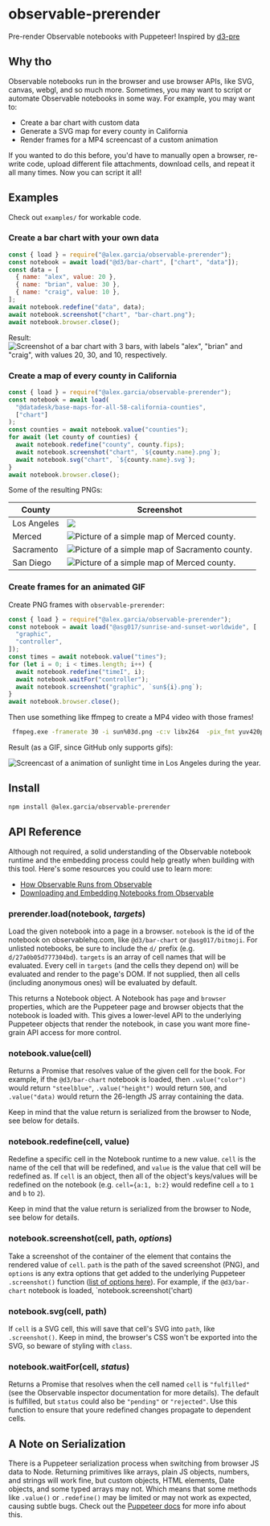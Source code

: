 # observable-prerender

Pre-render Observable notebooks with Puppeteer! Inspired by [d3-pre](https://github.com/fivethirtyeight/d3-pre)

## Why tho

Observable notebooks run in the browser and use browser APIs, like SVG, canvas, webgl, and so much more. Sometimes, you may want to script or automate Observable notebooks in some way. For example, you may want to:

- Create a bar chart with custom data
- Generate a SVG map for every county in California
- Render frames for a MP4 screencast of a custom animation

If you wanted to do this before, you'd have to manually open a browser, re-write code, upload different file attachments, download cells, and repeat it all many times. Now you can script it all!

## Examples

Check out `examples/` for workable code.

### Create a bar chart with your own data

```javascript
const { load } = require("@alex.garcia/observable-prerender");
const notebook = await load("@d3/bar-chart", ["chart", "data"]);
const data = [
  { name: "alex", value: 20 },
  { name: "brian", value: 30 },
  { name: "craig", value: 10 },
];
await notebook.redefine("data", data);
await notebook.screenshot("chart", "bar-chart.png");
await notebook.browser.close();
```

Result:
![Screenshot of a bar chart with 3 bars, with labels "alex", "brian" and "craig", with values 20, 30, and 10, respectively.](https://user-images.githubusercontent.com/15178711/86563267-ee847580-bf18-11ea-9b58-8c5ee6d710f4.png)

### Create a map of every county in California

```javascript
const { load } = require("@alex.garcia/observable-prerender");
const notebook = await load(
  "@datadesk/base-maps-for-all-58-california-counties",
  ["chart"]
);
const counties = await notebook.value("counties");
for await (let county of counties) {
  await notebook.redefine("county", county.fips);
  await notebook.screenshot("chart", `${county.name}.png`);
  await notebook.svg("chart", `${county.name}.svg`);
}
await notebook.browser.close();
```

Some of the resulting PNGs:

| County      | Screenshot                                                                                                                                             |
| ----------- | ------------------------------------------------------------------------------------------------------------------------------------------------------ |
| Los Angeles | ![](https://user-images.githubusercontent.com/15178711/86563356-15db4280-bf19-11ea-86e2-664c64a1593a.png)                                              |
| Merced      | ![Picture of a simple map of Merced county.](https://user-images.githubusercontent.com/15178711/86563375-1e337d80-bf19-11ea-9bc9-03517bb82bab.png)     |
| Sacramento  | ![Picture of a simple map of Sacramento county.](https://user-images.githubusercontent.com/15178711/86563392-25f32200-bf19-11ea-9c96-54e394012585.png) |
| San Diego   | ![Picture of a simple map of Merced county.](https://user-images.githubusercontent.com/15178711/86563413-2ee3f380-bf19-11ea-87c3-5fd08ad0861d.png)     |

### Create frames for an animated GIF

Create PNG frames with `observable-prerender`:

```javascript
const { load } = require("@alex.garcia/observable-prerender");
const notebook = await load("@asg017/sunrise-and-sunset-worldwide", [
  "graphic",
  "controller",
]);
const times = await notebook.value("times");
for (let i = 0; i < times.length; i++) {
  await notebook.redefine("timeI", i);
  await notebook.waitFor("controller");
  await notebook.screenshot("graphic", `sun${i}.png`);
}
await notebook.browser.close();
```

Then use something like ffmpeg to create a MP4 video with those frames!

```bash
 ffmpeg.exe -framerate 30 -i sun%03d.png -c:v libx264  -pix_fmt yuv420p out.mp4
```

Result (as a GIF, since GitHub only supports gifs):

![Screencast of a animation of sunlight time in Los Angeles during the year.](https://user-images.githubusercontent.com/15178711/86563817-ed077d00-bf19-11ea-9922-52ef0fd5c38d.gif)

## Install

```bash
npm install @alex.garcia/observable-prerender
```

## API Reference

Although not required, a solid understanding of the Observable notebook runtime and the embedding process could help greatly when building with this tool. Here's some resources you could use to learn more:

- [How Observable Runs from Observable](https://observablehq.com/@observablehq/how-observable-runs)
- [Downloading and Embedding Notebooks from Observable](https://observablehq.com/@observablehq/downloading-and-embedding-notebooks)

### prerender.**load**(notebook, _targets_)

Load the given notebook into a page in a browser. `notebook` is the id of the notebook on observablehq.com, like `@d3/bar-chart` or `@asg017/bitmoji`. For unlisted notebooks, be sure to include the `d/` prefix (e.g. `d/27a0b05d777304bd`). `targets` is an array of cell names that will be evaluated. Every cell in `targets` (and the cells they depend on) will be evaluated and render to the page's DOM. If not supplied, then all cells (including anonymous ones) will be evaluated by default.

This returns a Notebook object. A Notebook has `page` and `browser` properties, which are the Puppeteer page and browser objects that the notebook is loaded with. This gives a lower-level API to the underlying Puppeteer objects that render the notebook, in case you want more fine-grain API access for more control.

### notebook.**value**(cell)

Returns a Promise that resolves value of the given cell for the book. For example, if the `@d3/bar-chart` notebook is loaded, then `.value("color")` would return `"steelblue"`, `.value("height")` would return `500`, and `.value("data)` would return the 26-length JS array containing the data.

Keep in mind that the value return is serialized from the browser to Node, see below for details.

### notebook.**redefine**(cell, value)

Redefine a specific cell in the Notebook runtime to a new value. `cell` is the name of the cell that will be redefined, and `value` is the value that cell will be redefined as. If `cell` is an object, then all of the object's keys/values will be redefined on the notebook (e.g. `cell={a:1, b:2}` would redefine cell `a` to `1` and `b` to `2`).

Keep in mind that the value return is serialized from the browser to Node, see below for details.

### notebook.**screenshot**(cell, path, _options_)

Take a screenshot of the container of the element that contains the rendered value of `cell`. `path` is the path of the saved screenshot (PNG), and `options` is any extra options that get added to the underlying Puppeteer `.screenshot()` function ([list of options here](https://pptr.dev/#?product=Puppeteer&version=v5.0.0&show=api-pagescreenshotoptions)). For example, if the `@d3/bar-chart` notebook is loaded, `notebook.screenshot('chart)

### notebook.**svg**(cell, path)

If `cell` is a SVG cell, this will save that cell's SVG into `path`, like `.screenshot()`. Keep in mind, the browser's CSS won't be exported into the SVG, so beware of styling with `class`.

### notebook.**waitFor**(cell, _status_)

Returns a Promise that resolves when the cell named `cell` is `"fulfilled"` (see the Observable inspector documentation for more details). The default is fulfilled, but `status` could also be `"pending"` or `"rejected"`. Use this function to ensure that youre redefined changes propagate to dependent cells.

## A Note on Serialization

There is a Puppeteer serialization process when switching from browser JS data to Node. Returning primitives like arrays, plain JS objects, numbers, and strings will work fine, but custom objects, HTML elements, Date objects, and some typed arrays may not. Which means that some methods like `.value()` or `.redefine()` may be limited or may not work as expected, causing subtle bugs. Check out the [Puppeteer docs](https://pptr.dev/#?product=Puppeteer&version=v3.1.0&show=api-pageevaluatepagefunction-args) for more info about this.
